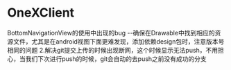 # OneXClient
BottomNavigationView的使用中出现的bug
--确保在Drawable中找到相应的资源文件，尤其是在android视图下面更难发现，添加依赖design包时，注意版本号相同的问题
2.解决git提交上传的时候出现断网，这个时候显示无法push，不用担心，当我们下次进行push的时候，git会自动的去push之前没有成功的分支

